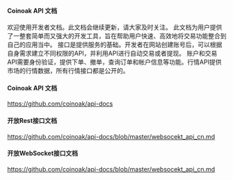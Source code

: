 #### Coinoak API 文档

欢迎使用开发者文档。此文档会继续更新，请大家及时关注。
此文档为用户提供了一整套简单而又强大的开发工具，旨在帮助用户快速、高效地将交易功能整合到自己的应用当中。
接口是提供服务的基础。开发者在网站创建账号后，可以根据自身需求建立不同权限的API，并利用API进行自动交易或者提现。
账户和交易API需要身份验证，提供下单、撤单，查询订单和帐户信息等功能。行情API提供市场的行情数据，所有行情接口都是公开的。

#### Coinoak API 文档

<https://github.com/coinoak/api-docs>


#### 开放Rest接口文档
<https://github.com/coinoak/api-docs/blob/master/websocekt_api_cn.md>


#### 开放WebSocket接口文档
<https://github.com/coinoak/api-docs/blob/master/websocekt_api_cn.md>
